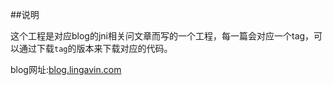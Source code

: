 ##说明

这个工程是对应blog的jni相关问文章而写的一个工程，每一篇会对应一个tag，可以通过下载`tag`的版本来下载对应的代码。

blog网址:[blog.lingavin.com][1]

[1]: http://blog.lingavin.com

